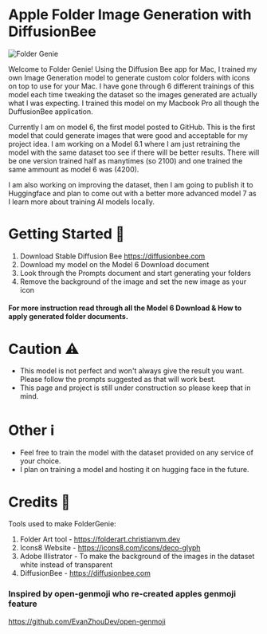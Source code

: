 # Apple Folder Image Generation with DiffusionBee
![Folder Genie](https://github.com/user-attachments/assets/48217771-4342-41ae-9a8a-a4e3cacab20e)

Welcome to Folder Genie!
Using the Diffusion Bee app for Mac, I trained my own Image Generation model to generate custom color folders with icons on top to use for your Mac. I have gone through 6 different trainings of this model each time tweaking the dataset so the images generated are actually what I was expecting. I trained this model on my Macbook Pro all though the DuffusionBee application.


Currently I am on model 6, the first model posted to GitHub. This is the first model that could generate images that were good and acceptable for my project idea. I am working on a Model 6.1 where I am just retraining the model with the same dataset too see if there will be better results. There will be one version trained half as manytimes (so 2100) and one trained the same ammount as model 6 was (4200). 

I am also working on improving the dataset, then I am going to publish it to Huggingface and plan to come out with a better more advanced model 7 as I learn more about training AI models locally.

# Getting Started 🤖
1. Download Stable Diffusion Bee
       https://diffusionbee.com
2. Download my model on the Model 6 Download document
3. Look through the Prompts document and start generating your folders
4. Remove the background of the image and set the new image as your icon

#### For more instruction read through all the Model 6 Download & How to apply generated folder documents.

# Caution ⚠️
- This model is not perfect and won't always give the result you want. Please follow the prompts suggested as that will work best.
- This page and project is still under construction so please keep that in mind.

# Other ℹ️
- Feel free to train the model with the dataset provided on any service of your choice.
- I plan on training a model and hosting it on hugging face in the future.

# Credits 📣

Tools used to make FolderGenie:
1. Folder Art tool - https://folderart.christianvm.dev
2. Icons8 Website - https://icons8.com/icons/deco-glyph
3. Adobe Illistrator - To make the background of the images in the dataset white instead of transparent
4. DiffusionBee  - https://diffusionbee.com

### Inspired by open-genmoji who re-created apples genmoji feature

https://github.com/EvanZhouDev/open-genmoji
